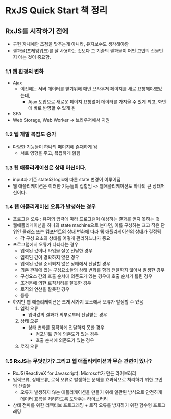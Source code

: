 # RxJS Quick Start 책 정리

## RxJS를 시작하기 전에

- 구현  자체에만 초점을 맞추는게 아니라, 유지보수도 생각해야함
- 결과물(프레임워크)를 잘 사용하는 것보다 그 기술의 결과물이 어떤 고민의 산물인지 아는 것이 중요함.

### 1.1 웹 환경의 변화

- Ajax
  - 이전에는 서버 데이터를 받기위해 매번 브라우저 페이지를 새로 요청해야했었는데,
    - Ajax 도입으로 새로운 페이지 요청없이 데이터를 가져올 수 있게 되고, 화면에 바로 반영할 수 있게 됨
- SPA
- Web Storage, Web Worker -> 브라우저에서 지원

### 1.2 웹 개발 복잡도 증가

- 다양한 기능들이 하나의 페이지에 존재하게 됨
  - 서로 영향을 주고, 복잡하게 얽힘

### 1.3 웹 애플리케이션은 상태 머신이다.

- input과 기존 state와 logic에 따른 state 변경이 이루어짐
- 웹 애플리케이션은 이러한 기능들의 집합임 -> 웹애플리케이션도 하나의 큰 상태머신이다.

### 1.4 웹 애플리케이션 오류가 발생하는 경우

- 프로그램 오류 : 유저의 입력에 따라 프로그램이 예상하는 결과를 얻지 못하는 것
- 웹애플리케이션을 하나의 state machine으로 본다면, 이를 구성하는 크고 작은 단위인 클래스 또는 컴포넌트의 상태 변화에 따라 웹 애플리케이션의 상태가 결정됨
  - 각 구성 요소의 상태를 어떻게 관리하느냐가 중요
- 프로그램에서 오류가 나타나는 경우
  - 입력된 값이나 타입을 잘못 전달한 경우
  - 입력된 값이 명확하지 않은 경우
  - 입력된 값을 준비되지 않은 상태에서 전달할 경우
  - 의존 관계에 있는 구성요소들의 상태 변화를 함께 전달하지 않아서 발생한 경우
  - 구성요소 간의 호출 순서에 의존도가 있는 경우에 호출 순서가 틀린 경우
  - 조건문에 의한 로직처리를 잘못한 경우
  - 로직의 연산을 잘못한 경우
  - 등등
- 하지만 웹 애플리케이션은 크게 세가지 요소에서 오류가 발생할 수 있음
  1. 입력 오류
     - 입력값의 결과가 외부로부터 전달받는 경우
  2. 상태 오류
     - 상태 변화를 정확하게 전달하지 못한 경우
       - 컴포넌트 간에 의존도가 있는 경우
       - 호출 순서에 의존도가 있는 경우
  3. 로직 오류

### 1.5 RxJS는 무엇인가? 그리고 웹 애플리케이션과 무슨 관련이 있나?

- RxJS(ReactiveX for Javascript): Microsoft가 만든 라이브러리
- 입력오류, 상태오류, 로직 오류로 발생하는 문제를 효과적으로 처리하기 위한 고민의 산출물
  - 오류가 발생하지 않는 애플리케이션을 만들기 위해 일관된 방식으로 안전하게 데이터 흐름을 처리하도록 도와주는 라이브러리
- 상태 전파를 위한 리엑티브 프로그래밍 + 로직 오류를 방지하기 위한 함수형 프로그래밍